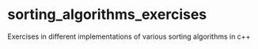 # sorting_algorithms_exercises
Exercises in different implementations of various sorting algorithms in c++
